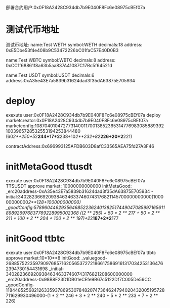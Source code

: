 部署合约用户:0x0F18A2428C934db7b9E040F8Fc6e08975cBEf07a
# 测试代币地址
测试币地址:
name:Test WETH
symbol:WETH
decimals:18
address: 0xE5Dbe53f4e408b9C53472226bC01faC57E40D0B3

name:Test WBTC
symbol:WBTC
decimals:8
address: 0xCC1f68861f8a63b5aa837A41087C17Bc5f64521d

name:Test USDT
symbol:USDT
decimals:6
address:0xA35e43E7a5839b31624dad3f35dA63875E705934


# deploy
exexute user:0x0F18A2428C934db7b9E040F8Fc6e08975cBEf07a
deploy
marketcreator:0x0F18A2428C934db7b9E040F8Fc6e08975cBEf07a
marketconfig:108704010472773140011700138523653147769830858893921003965728532553194253844480
            (60*2**250+5*2**244+17*2**238+10*2**232+8*2**226+20*2**221)

contractAddress:0x696993125AFDB603D8afC33565AEA75fd27A3F46

# initMetaGood ttusdt
exexute user:0x0F18A2428C934db7b9E040F8Fc6e08975cBEf07a
TTSUSDT approve market: 10000000000000
initMetaGood:
_erc20address-0xA35e43E7a5839b31624dad3f35dA63875E705934
-initial:34028236692093846346337460743176821145700000000000(100000000000*2**128+100000000000)
_goodConfig:57896044629356468522362401382517449047085997165611898926976837769228995002368 ((2 ** 255) + 50 * 2 ** 217 + 50 * 2 ** 211 + 100 * 2 ** 204 + 100 * 2 ** 197)+2*2**187+2*2**177

# initGood ttbtc
exexute user:0x0F18A2428C934db7b9E040F8Fc6e08975cBEf07a
ttbtc approve market:10*10**8
initGood:
_valuegood-26885752235979097685716205653727218661758691613170342531364762394730154431698
_initial-34028236692093846346337460743176821208600000000
_erc20address-0x98B8F23D1DB01eCEfe9B67c5122Df7C005De56CC
_goodConfig-118448525682126335937869530784820747364624794020432005195728711629930496000-(1 * 2 ** 246 + 3 * 2 ** 240 + 5 * 2 ** 233 + 7 * 2 ** 226)